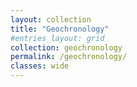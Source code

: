 ```yaml
---
layout: collection
title: "Geochronology"
#entries_layout: grid
collection: geochronology
permalink: /geochronology/
classes: wide
---
```


